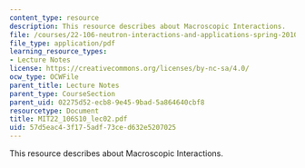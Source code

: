 ```yaml
---
content_type: resource
description: This resource describes about Macroscopic Interactions.
file: /courses/22-106-neutron-interactions-and-applications-spring-2010/57d5eac43f175adf73ced632e5207025_MIT22_106S10_lec02.pdf
file_type: application/pdf
learning_resource_types:
- Lecture Notes
license: https://creativecommons.org/licenses/by-nc-sa/4.0/
ocw_type: OCWFile
parent_title: Lecture Notes
parent_type: CourseSection
parent_uid: 02275d52-ecb8-9e45-9bad-5a864640cbf8
resourcetype: Document
title: MIT22_106S10_lec02.pdf
uid: 57d5eac4-3f17-5adf-73ce-d632e5207025
---
```

This resource describes about Macroscopic Interactions.